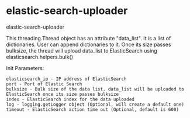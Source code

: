 # elastic-search-uploader
elastic-search-uploader

This threading.Thread object has an attribute "data_list". It is a list of dictionaries. User can append dictionaries to it. 
Once its size passes bulksize, the thread will upload data_list to ElasticSearch using elasticsearch.helpers.bulk()

Init Parameters:

	elasticsearch_ip - IP address of ElasticSearch
	port - Port of Elastic Search
	bulksize - Bulk size of the data list. data_list will be uploaded to ElasticSearch once its size passes bulksize
	index - ElasticSearch index for the data uploaded
	log - logging.getLogger object (Optional, will create a default one)
	timeout - ElasticSearch action time out (Optional, default is 600)


